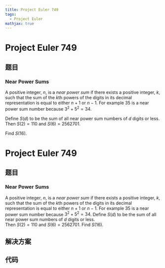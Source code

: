 ```yaml
---
title: Project Euler 749
tags:
  - Project Euler
mathjax: true
---
```

<escape><!-- more --></escape>
    
# Project Euler 749
## 题目
### Near Power Sums


A positive integer, $n$, is a <i>near power sum</i> if there exists a positive integer, $k$, such that the sum of the $k$th powers of the digits in its decimal representation is equal to either $n+1$ or $n-1$. For example 35 is a near power sum number because $3^2+5^2 = 34$.


Define $S(d)$ to be the sum of all near power sum numbers of $d$ digits or less. 
Then $S(2) = 110$ and $S(6) = 2562701$.


Find $S(16)$.



# Project Euler 749
## 题目
### Near Power Sums

A positive integer, $n$, is a <i>near power sum</i> if there exists a positive integer, $k$, such that the sum of the $k$th powers of the digits in its decimal representation is equal to either $n+1$ or $n-1$. For example $35$ is a near power sum number because $3^2+5^2 = 34$.
Define $S(d)$ to be the sum of all near power sum numbers of $d$ digits or less.<br>Then $S(2) = 110$ and $S(6) = 2562701$.
Find $S(16)$.


## 解决方案


## 代码


